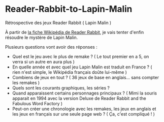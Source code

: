 # Reader-Rabbit-to-Lapin-Malin
Rétrospective des jeux Reader Rabbit ( Lapin Malin )

À partir de [la fiche Wikipédia de Reader Rabbit](https://en.wikipedia.org/wiki/Reader_Rabbit), je vais tenter d'enfin résoudre le mystère de Lapin Malin.

Plusieurs questions vont avoir des réponses :
- Quel est le jeu avec le plus de remake ? ( Le tout premier en a 5, on verra si un autre en aura plus )
- En quelle année et avec quel jeu Lapin Malin est traduit en France ? ( rien n'est simple, le Wikipédia français doûte lui-même )
- Combiens de jeux en tout ? ( 36 jeux de base en anglais... sans compter les remakes )
- Quels sont les courants graphiques, les séries ?
- Quand apparaissent certains personnages principaux ? ( Mimi la souris apparait en 1994 avec la version Deluxe de Reader Rabbit and the Fabulous Word Factory )
- Peut-on créer une chronologie avec les remakes, les jeux en anglais et les jeux en français sur une seule page web ? ( Ça, c'est compliqué ! )
